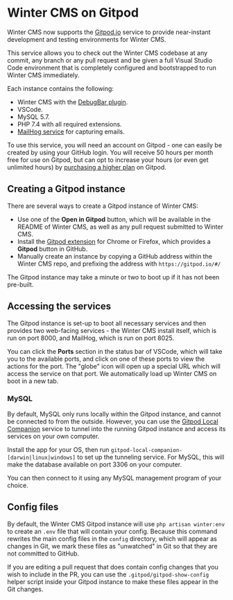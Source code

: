 # Winter CMS on Gitpod

Winter CMS now supports the [Gitpod.io](https://gitpod.io) service to provide near-instant development and testing environments for Winter CMS.

This service allows you to check out the Winter CMS codebase at any commit, any branch or any pull request and be given a full Visual Studio Code environment that is completely configured and bootstrapped to run Winter CMS immediately.

Each instance contains the following:

- Winter CMS with the [DebugBar plugin](https://github.com/wintercms/wn-debugbar-plugin).
- VSCode.
- MySQL 5.7.
- PHP 7.4 with all required extensions.
- [MailHog service](https://github.com/mailhog/MailHog/) for capturing emails.

To use this service, you will need an account on Gitpod - one can easily be created by using your GitHub login. You will receive 50 hours per month free for use on Gitpod, but can opt to increase your hours (or even get unlimited hours) by [purchasing a higher plan](https://www.gitpod.io/pricing) on Gitpod.

## Creating a Gitpod instance

There are several ways to create a Gitpod instance of Winter CMS:

- Use one of the **Open in Gitpod** button, which will be available in the README of Winter CMS, as well as any pull request submitted to Winter CMS.
- Install the [Gitpod extension](https://www.gitpod.io/docs/browser-extension#browser-extension) for Chrome or Firefox, which provides a **Gitpod** button in GitHub.
- Manually create an instance by copying a GitHub address within the Winter CMS repo, and prefixing the address with `https://gitpod.io/#/`

The Gitpod instance may take a minute or two to boot up if it has not been pre-built.

## Accessing the services

The Gitpod instance is set-up to boot all necessary services and then provides two web-facing services - the Winter CMS install itself, which is run on port 8000, and MailHog, which is run on port 8025.

You can click the **Ports** section in the status bar of VSCode, which will take you to the available ports, and click on one of these ports to view the actions for the port. The "globe" icon will open up a special URL which will access the service on that port. We automatically load up Winter CMS on boot in a new tab.

### MySQL

By default, MySQL only runs locally within the Gitpod instance, and cannot be connected to from the outside. However, you can use the [Gitpod Local Companion](https://www.gitpod.io/blog/local-app) service to tunnel into the running Gitpod instance and access its services on your own computer.

Install the app for your OS, then run `gitpod-local-companion-[darwin|linux|windows]` to set up the tunneling service. For MySQL, this will make the database available on port 3306 on your computer.

You can then connect to it using any MySQL management program of your choice.

## Config files

By default, the Winter CMS Gitpod instance will use `php artisan winter:env` to create an `.env` file that will contain your config. Because this command rewrites the main config files in the `config` directory, which will appear as changes in Git, we mark these files as "unwatched" in Git so that they are not committed to GitHub.

If you are editing a pull request that does contain config changes that you wish to include in the PR, you can use the `.gitpod/gitpod-show-config` helper script inside your Gitpod instance to make these files appear in the Git changes.
